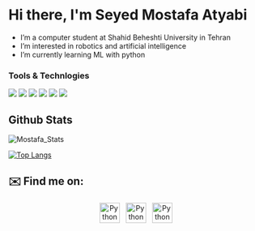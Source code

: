 # Hi there, I'm Seyed Mostafa Atyabi

- I’m a computer student at Shahid Beheshti University in Tehran 
- I’m interested in robotics and artificial intelligence
- I’m currently learning ML with python


### Tools & Technlogies
<a ><img src="https://img.shields.io/badge/Python-14354C?style=for-the-badge&logo=python&logoColor=white"></a>
<a><img src="https://img.shields.io/badge/Flutter-02569B?style=for-the-badge&logo=flutter&logoColor=white"></a>
<a ><img src="https://img.shields.io/badge/Dart-0175C2?style=for-the-badge&logo=dart&logoColor=white"></a>
<a ><img src="https://img.shields.io/badge/C-00599C?style=for-the-badge&logo=c&logoColor=white"></a>
<a><img src="https://img.shields.io/badge/C%2B%2B-00599C?style=for-the-badge&logo=c%2B%2B&logoColor=white"></a>
<a ><img src="https://img.shields.io/badge/Java-ED8B00?style=for-the-badge&logo=java&logoColor=white"></a>




## Github Stats
![Mostafa_Stats](https://github-readme-stats.vercel.app/api?username=seyed-mostafa&theme=radical&show_icons=true&count_private=true)


[![Top Langs](https://github-readme-stats.vercel.app/api/top-langs/?username=seyed-mostafa&layout=compact&theme=radical)](https://github.com/seyed-mostafa/github-readme-stats)


<!-- 
### Github Streaks
![Mostafa_Streaks](http://github-readme-streak-stats.herokuapp.com/?user=seyed-mostafa&theme=radical) -->


## ✉️ Find me on:

<p align="center">
 <a href="https://www.linkedin.com/in/seyed-mostafa-atyabi" target="_blank" rel="noopener noreferrer"> <img src="https://cdn.jsdelivr.net/npm/simple-icons@v3/icons/linkedin.svg" alt="Python" height="40" style="vertical-align:top; margin:4px"></a>
 <a href="https://https://t.me/seyedm0stafa" target="_blank" rel="noopener noreferrer"> <img src="https://img.icons8.com/ios/50/000000/telegram-app.png" alt="Python" height="40" style="vertical-align:top; margin:4px"></a>
 <a href="mostafa.atyabi.1380@gmail.com"> <img src="https://img.icons8.com/ios-filled/50/000000/gmail-new.png" alt="Python" height="40" style="vertical-align:top; margin:4px"></a>
</p>

<br />



